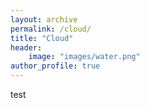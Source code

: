 ```yaml
---
layout: archive
permalink: /cloud/
title: "Cloud"
header:
    image: "images/water.png"
author_profile: true
---
```


test
